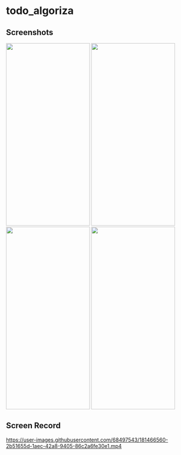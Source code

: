 # todo_algoriza


## Screenshots

<img src="https://user-images.githubusercontent.com/68497543/181465873-e3eebb1a-0acd-4245-ba99-73ad591f5886.jpg" width="230" height ="500"> <img src="https://user-images.githubusercontent.com/68497543/181465882-4610fb8e-61f6-404e-85fd-308d51272018.jpg" width="230" height ="500"> <img src="https://user-images.githubusercontent.com/68497543/181465884-90a9c411-b2c6-4078-ac86-7ac257623f86.jpg" width="230" height ="500"> <img src="https://user-images.githubusercontent.com/68497543/181465887-cd3bef5d-fbe2-4c05-a696-39058c9a5a46.jpg" width="230" height ="500"> 

## Screen Record

https://user-images.githubusercontent.com/68497543/181466560-2b51655d-1aec-42a8-9405-86c2a6fe30e1.mp4


